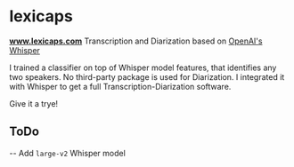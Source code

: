 # lexicaps
**www.lexicaps.com** 
Transcription and Diarization based on [OpenAI's Whisper](https://github.com/openai/whisper)

I trained a classifier on top of Whisper model features, that identifies any two speakers. No third-party package is used for Diarization.
I integrated it with Whisper to get a full Transcription-Diarization software.

Give it a trye!

## ToDo

-- Add `large-v2` Whisper model


